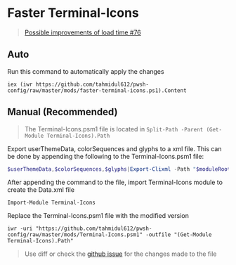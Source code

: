 # Faster Terminal-Icons

<!--start-->
>[Possible improvements of load time #76](<https://github.com/devblackops/Terminal-Icons/issues/76>)

## Auto

Run this command to automatically apply the changes

```console
iex (iwr https://github.com/tahmidul612/pwsh-config/raw/master/mods/faster-terminal-icons.ps1).Content
```

## Manual (Recommended)

> The Terminal-Icons.psm1 file is located in `Split-Path -Parent (Get-Module Terminal-Icons).Path`

Export userThemeData, colorSequences and glyphs to a xml file. This can be done by appending the following to the Terminal-Icons.psm1 file:

```powershell
$userThemeData,$colorSequences,$glyphs|Export-Clixml -Path "$moduleRoot/Data/Data.xml"
```

After appending the command to the file, import Terminal-Icons module to create the Data.xml file

```console
Import-Module Terminal-Icons
```

Replace the Terminal-Icons.psm1 file with the modified version

```console
iwr -uri "https://github.com/tahmidul612/pwsh-config/raw/master/mods/Terminal-Icons.psm1" -outfile "(Get-Module Terminal-Icons).Path"
```

> Use diff or check the [github issue](<https://github.com/devblackops/Terminal-Icons/issues/76>) for the changes made to the file
<!--end-->
